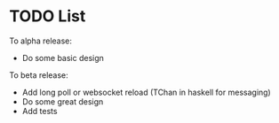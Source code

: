 TODO List
=========

To alpha release:

* Do some basic design

To beta release:

* Add long poll or websocket reload (TChan in haskell for messaging)
* Do some great design
* Add tests

